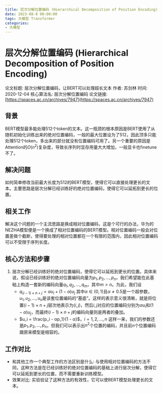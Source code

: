 ```yaml
---
title: 层次分解位置编码 (Hierarchical Decomposition of Position Encoding)
date: 2023-08-8 00:00:00
tags: 大模型 Transformer
categories:
- 大模型
---
```

# 层次分解位置编码 (Hierarchical Decomposition of Position Encoding)
论文标题: 层次分解位置编码，让BERT可以处理超长文本
作者: 苏剑林
时间: 2020-12-04
核心算法名: 层次分解位置编码
论文链接: [https://spaces.ac.cn/archives/7947](https://spaces.ac.cn/archives/7947)

## 背景
BERT模型最多能处理512个token的文本。这一瓶颈的根本原因是BERT使用了从随机初始化训练出来的绝对位置编码，一般的最大位置设为了512，因此顶多只能处理512个token，多出来的部分就没有位置编码可用了。另一个重要的原因是Attention的$O(n^2)$复杂度，导致长序列时显存用量大大增加，一般显卡也finetune不了。

## 解决问题
如何简单修改当前最大长度为512的BERT模型，使得它可以直接处理更长的文本。主要思路是层次分解已经训练好的绝对位置编码，使得它可以延拓到更长的位置。
<!-- more -->
## 相关工作
解决这个问题的一个主流思路是换成相对位置编码，这是个可行的办法，华为的NEZHA模型便是一个换成了相对位置编码的BERT模型。相对位置编码一般会对位置差做个截断，使得要处理的相对位置都在一个有限的范围内，因此相对位置编码可以不受限于序列长度。

## 核心方法和步骤
1. 层次分解已经训练好的绝对位置编码，使得它可以延拓到更长的位置。具体来说，假设已经训练好的绝对位置编码向量为$p_1,p_2,...,p_n$，我们希望能在此基础上构造一套新的编码向量$q_1,q_2,...,q_m$，其中$m > n$。为此，我们设
    - $q_{(i-1)×n + j} = αu_i + (1 - α)u_j$ 其中$α∈ (0, 1)$且$α ≠ 0.5$是一个超参数，$u_1,u_2,...,u_n$是该套位置编码的“基底”。这样的表示意义很清晰，就是将位置$(i - 1)×n + j$层次地表示为$(i, j)$，然后$i, j$对应的位置编码分别为$αu_i$和$(1 - α)u_j$，而最终$(i - 1)×n + j$的编码向量则是两者的叠加。
    - $u_i = \frac{p_i - αp_1}{1 - α}$，$i = 1,2,...,n$ 这样一来，我们的参数还是$p_1,p_2,...,p_n$，但我们可以表示出$n^2$个位置的编码，并且前$n$个位置编码跟原来模型是相容的。

## 工作对比
- 和其他工作一个典型工作的方法区别是什么: 与使用相对位置编码的方法不同，这种方法是在已经训练好的绝对位置编码的基础上进行层次分解，使得它可以延拓到更长的位置，而不需要重新训练模型。
- 效果对比: 实验验证了这种方法的有效性，它可以使BERT模型处理更长的文本。